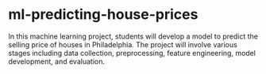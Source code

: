 # ml-predicting-house-prices
In this machine learning project, students will develop a model to predict the selling price of houses in Philadelphia. The project will involve various stages including data collection, preprocessing, feature engineering, model development, and evaluation.
